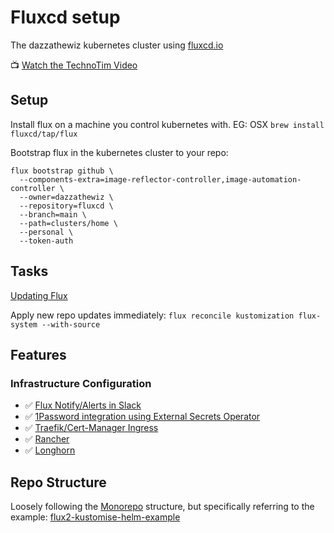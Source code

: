 # Fluxcd setup

The dazzathewiz kubernetes cluster using [fluxcd.io][fluxcd]

📺 [Watch the TechnoTim Video](https://www.youtube.com/watch?v=PFLimPh5-wo)

## Setup

Install flux on a machine you control kubernetes with. EG: OSX
```brew install fluxcd/tap/flux```

Bootstrap flux in the kubernetes cluster to your repo:
```
flux bootstrap github \
  --components-extra=image-reflector-controller,image-automation-controller \
  --owner=dazzathewiz \
  --repository=fluxcd \
  --branch=main \
  --path=clusters/home \
  --personal \
  --token-auth
  ```

## Tasks

[Updating Flux](https://docs.technotim.live/posts/update-flux/)

Apply new repo updates immediately: `flux reconcile kustomization flux-system --with-source`

## Features

### Infrastructure Configuration

- ✅ [Flux Notify/Alerts in Slack](infrastructure/configs#notify-and-alerts-notify-slackyaml)
- ✅ [1Password integration using External Secrets Operator](infrastructure/doc-1password)
- ✅ [Traefik/Cert-Manager Ingress](infrastructure/configs#traefik--cert-manager)
- ✅ [Rancher](infrastructure/configs#rancher)
- ✅ [Longhorn](infrastructure/configs#longhorn)

## Repo Structure

Loosely following the [Monorepo][flux-monorepo] structure, but specifically referring to the example:
 [flux2-kustomise-helm-example][flux2-kustomise-helm-example]

[fluxcd]: https://fluxcd.io/
[flux2-kustomise-helm-example]: https://github.com/fluxcd/flux2-kustomize-helm-example
[flux-monorepo]: https://fluxcd.io/flux/guides/repository-structure/#monorepo
